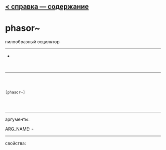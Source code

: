 [< справка — содержание](ceammc_lib.html)
---

# phasor~


пилообразный осцилятор

---

-
<br>


---


```



[phasor~]


            
```

---
аргументы:

ARG_NAME: -<br>

---
свойства:


